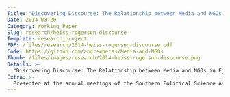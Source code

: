 ```yaml
---
Title: "Discovering Discourse: The Relationship between Media and NGOs in Egypt between 2011–13"
Date: 2014-03-20
Category: Working Paper
Slug: research/heiss-rogerson-discourse
Template: research_project
PDF: /files/research/2014-heiss-rogerson-discourse.pdf
Code: https://github.com/andrewheiss/Media-and-NGOs
Thumb: /files/images/research/2014-heiss-rogerson-discourse.png
Details: >-
  "Discovering Discourse: The Relationship between Media and NGOs in Egypt between 2011–13" (with Ken Rogerson, Duke University)
Extra: >-
  Presented at the annual meetings of the Southern Political Science Association (SPSA), New Orleans, LA, January 2014; and the International Studies Association (ISA), Toronto, Canada, March 2014
---
```



